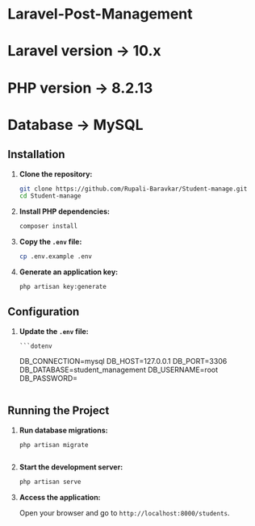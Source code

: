 # Laravel-Post-Management

# Laravel version -> 10.x

# PHP version -> 8.2.13

# Database -> MySQL

## Installation

1. **Clone the repository:**

    ```bash
    git clone https://github.com/Rupali-Baravkar/Student-manage.git
    cd Student-manage
    ```

2. **Install PHP dependencies:**

    ```bash
    composer install
    ```

3. **Copy the `.env` file:**

    ```bash
    cp .env.example .env
    ```

4. **Generate an application key:**
    ```bash
    php artisan key:generate
    ```

## Configuration

1.  **Update the `.env` file:**

        ```dotenv
    DB_CONNECTION=mysql
    DB_HOST=127.0.0.1
    DB_PORT=3306
    DB_DATABASE=student_management
    DB_USERNAME=root
    DB_PASSWORD=
    ```

## Running the Project

1. **Run database migrations:**

    ```bash
    php artisan migrate
    ```

    ```

    ```

2. **Start the development server:**

    ```bash
    php artisan serve
    ```

3. **Access the application:**

    Open your browser and go to `http://localhost:8000/students`.


